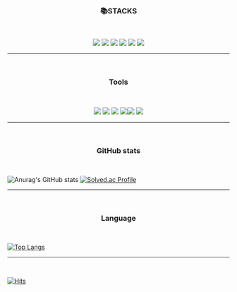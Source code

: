 <h3 text align ="center">📚STACKS</h3><br>
<p text align="center">
<img  src="https://img.shields.io/badge/java-007396?style=for-the-badge&logo=java&logoColor=white"> <img  src="https://img.shields.io/badge/python-3776AB?style=for-the-badge&logo=python&logoColor=white"> <img  src="https://img.shields.io/badge/html5-E34F26?style=for-the-badge&logo=html5&logoColor=white"> <img  src="https://img.shields.io/badge/css-1572B6?style=for-the-badge&logo=css3&logoColor=white"> <img  src="https://img.shields.io/badge/javascript-F7DF1E?style=for-the-badge&logo=javascript&logoColor=black"> <img  src="https://img.shields.io/badge/react-61DAFB?style=for-the-badge&logo=react&logoColor=black">
 <hr>
 <br>
 
 
<h3  align ="center">Tools</h3><br>
<p text align="center">
<img src ="https://img.shields.io/badge/eclipseide-2C2255?style=for-the-badge&logo=eclipseide&logoColor=white"> <img src ="https://img.shields.io/badge/pycharm-000000?style=for-the-badge&logo=pycharm&logoColor=white" > <img src ="https://img.shields.io/badge/visualstudiocode-007ACC?style=for-the-badge&logo=visualstudiocode&logoColor=white"> <img src ="https://img.shields.io/badge/mysql-4479A1?style=for-the-badge&logo=mysql&logoColor=white"><img src ="https://img.shields.io/badge/androidstudio-3DDC84?style=for-the-badge&logo=androidstudio&logoColor=white" > <img src ="https://img.shields.io/badge/visualstudio-5C2D91?style=for-the-badge&logo=visualstudio&logoColor=white" >
<hr>
<br>
<h3  align ="center">GitHub stats</h3>
<br>

![Anurag's GitHub stats](https://github-readme-stats.vercel.app/api?username=SOBEUNGKEUN&&show_icons=true&theme=dark) [![Solved.ac Profile](http://mazassumnida.wtf/api/v2/generate_badge?boj=rnjsqudth)](https://solved.ac/rnjsqudth)
 
<hr>
<br>
<h3  align ="center">Language</h3>
<br>

[![Top Langs](https://github-readme-stats.vercel.app/api/top-langs/?username=SOBEUNGKEUN&layout=compact)](https://github.com/anuraghazra/github-readme-stats)

<hr>
<br>

[![Hits](https://hits.seeyoufarm.com/api/count/incr/badge.svg?url=https%3A%2F%2Fgithub.com%2FSOBEUNGKEUN&count_bg=%2379C83D&title_bg=%23555555&icon=&icon_color=%23E7E7E7&title=hits&edge_flat=false)](https://hits.seeyoufarm.com)
